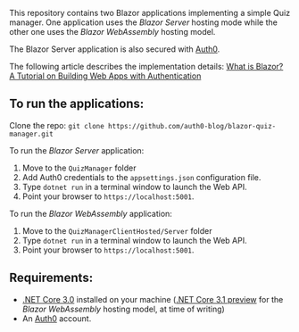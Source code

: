 This repository contains two Blazor applications implementing a simple Quiz manager. One application uses the *Blazor Server* hosting mode while the other one uses the *Blazor WebAssembly* hosting model.

The Blazor Server application is also secured with [Auth0](https://auth0.com/).

The following article describes the implementation details: [What is Blazor? A Tutorial on Building Web Apps with Authentication](https://auth0.com/blog/what-is-blazor-tutorial-on-building-webapp-with-authentication/)

## To run the applications:

Clone the repo: `git clone https://github.com/auth0-blog/blazor-quiz-manager.git`

To run the *Blazor Server* application:

1. Move to the `QuizManager` folder 
2. Add Auth0 credentials to the `appsettings.json` configuration file.
3. Type `dotnet run` in a terminal window to launch the Web API.
4. Point your browser to `https://localhost:5001`.

To run the *Blazor WebAssembly* application:

1. Move to the `QuizManagerClientHosted/Server` folder 
2. Type `dotnet run` in a terminal window to launch the Web API.
3. Point your browser to `https://localhost:5001`.

## Requirements:

- [.NET Core 3.0](https://dotnet.microsoft.com/download/dotnet-core/3.0) installed on your machine ([.NET Core 3.1 preview](https://dotnet.microsoft.com/download/dotnet-core/3.1) for the *Blazor WebAssembly* hosting model, at time of writing)
- An [Auth0](https://auth0.com/) account.
